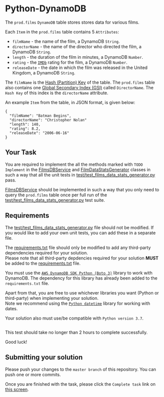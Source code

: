 # Python-DynamoDB
The `prod.films` `DynamoDB` table stores stores data for various films.

Each `Item` in the `prod.films` table contains 5 `Attributes`:

* `filmName` - the name of the film, a DynamoDB `String`. 
* `directorName` - the name of the director who directed the film, a DynamoDB `String`.
* `length` - the duration of the film in minutes, a DynamoDB `Number`.
* `rating` - the <a href="https://www.imdb.com/" target="_blank">`IMDb`</a> rating for the film, a DynamoDB `Number`.
* `releaseDate` - the date in which the film was released in the United Kingdom, a DynamoDB `String`.


The `filmName` is the <a href="https://docs.aws.amazon.com/amazondynamodb/latest/developerguide/HowItWorks.CoreComponents.html#HowItWorks.CoreComponents.PrimaryKey" target="_blank">Hash (Partition) Key</a> of the table.
The `prod.films` table also contains one <a href="https://docs.aws.amazon.com/amazondynamodb/latest/developerguide/HowItWorks.CoreComponents.html#HowItWorks.CoreComponents.SecondaryIndexes" target="_blank">Global Secondary Index (GSI)</a> called `DirectorName`. The `Hash Key` of this index is
the `directorName` attribute.

An example `Item` from the table, in JSON format, is given below:

    {
      "filmName": "Batman Begins",
      "directorName": "Christopher Nolan"
      "length": 140,
      "rating": 8.2,
      "releaseDate": "2006-06-16"
    }

## Your Task

You are required to implement the all the methods marked with `TODO Implement` in the [FilmsDBService](films/films_db_service.py) and [FilmDataStatsGenerator](films/films_data_stats_generator.py) classes in such a way that
all the unit tests in [test/test_films_data_stats_generator.py](test/test_films_data_stats_generator.py) pass.

[FilmsDBService](films/films_db_service.py) should be implemented in such a way that you only need to query the `prod.films`
table once per full run of the [test/test_films_data_stats_generator.py](test/test_films_data_stats_generator.py) test suite.

## Requirements

The [test/test_films_data_stats_generator.py](test/test_films_data_stats_generator.py) file should not be modified. If you would like to add your own unit tests, you
can add these in a separate file.

The [requirements.txt](requirements.txt) file should only be modified to add any third-party dependencies required for your solution. <br> Please note that all third-party depdencies required for your solution **MUST** be added to the [requirements.txt](requirements.txt) file.

You must use the <a href="https://docs.aws.amazon.com/amazondynamodb/latest/developerguide/GettingStarted.Python.html" target="_blank">`AWS DynamoDB SDK Python (Boto 3)`</a> library to work with DynamoDB.
The dependency for this library has already been added to the `requirements.txt` file.

Apart from that, you are free to use whichever libraries you want (Python or third-party) when implementing your solution. </br>
Note we recommend using the <a href="https://docs.python.org/3.7/library/datetime.html" target="_blank">`Python datetime`</a> library for working with dates.

Your solution also must use/be compatible with `Python version 3.7`.

##

This test should take no longer than 2 hours to complete successfully.

Good luck!

## Submitting your solution

Please push your changes to the `master branch` of this repository. You can push one or more commits. <br>

Once you are finished with the task, please click the `Complete task` link on <a href="https://app.codescreen.dev/#/codescreentest482cb078-0bb6-4854-a464-9648339e90fb" target="_blank">this screen</a>.
